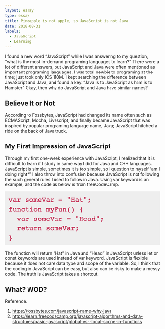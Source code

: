 ```yaml
---
layout: essay
type: essay
title: Pineapple is not apple, so JavaScript is not Java
date: 2018-08-31
labels:
  - JavaScript
  - Learning
---
```


I found a new word “JavaScript” while I was answering to my question, “what is the most in-demand programing languages to learn?” There were a lot of different answers, but JavaScript and Java were often mentioned as important programing languages. I was total newbie to programing at the time; just took only ICS 110M. I kept searching the difference between JavaScript and Java, and found a key. “Java is to JavaScript as ham is to Hamster" Okay, then why do JavaScript and Java have similar names?

## Believe It or Not
According to Fossbytes, JavaScript had changed its name often such as ECMAScript, Mocha, Livescript, and finally became JavaScript that was inspired by popular programing language name, Java; JavaScript hitched a ride on the back of Java truck. 

## My First Impression of JavaScript
Through my first one-week experience with JavaScript, I realized that it is difficult to learn if I study in same way I did for Java and C++ languages. JavaScript is simple, sometimes it is too simple, so I question to myself ‘am I doing right?” I also throw into confusion because JavaScript is not following the such general rules I used to follow in Java. 
Using var keyword is an example, and the code as below is from freeCodeCamp.  


<img class="ui medium left floated rounded image" src="../images/essay2_example.png">


The function will return “Hat” in Java and “Head” in JavaScript unless let or const keywords are used instead of var keyword. JavaScript is flexible because it does not care data type and scope of the variable. So, I think that the coding in JavaScript can be easy, but also can be risky to make a messy code. The truth is JavaScript takes a shortcut.

## What? WOD?


Reference. 
1. https://fossbytes.com/javascript-name-why-java
2. https://learn.freecodecamp.org/javascript-algorithms-and-data-structures/basic-javascript/global-vs--local-scope-in-functions




